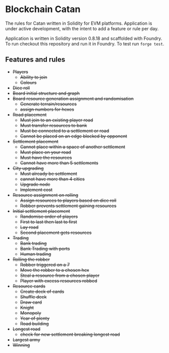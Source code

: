 # Blockchain Catan

The rules for Catan written in Solidity for EVM platforms. Application is under active development, with the intent to add a feature or rule per day.

Application is written in Solidity version 0.8.18 and scaffolded with Foundry. To run checkout this repository and run it in Foundry. To test run `forge test`.

## Features and rules

- ~~Players~~
  - ~~Ability to join~~
  - ~~Colours~~
- ~~Dice roll~~
- ~~Board initial structure and graph~~
- ~~Board resource generation assignment and randomisation~~
  - ~~Generate terrain/resources~~
  - ~~assign numbers for hexes~~
- ~~Road placement~~
  - ~~Must join to an existing player road~~
  - ~~Must transfer resources to bank~~
  - ~~Must be connected to a settlement or road~~
  - ~~Cannot be placed on an edge blocked by opponent~~
- ~~Settlement placement~~
  - ~~Cannot place within a space of another settlement~~
  - ~~Must place on your road~~
  - ~~Must have the resources~~
  - ~~Cannot have more than 5 settlements~~
- ~~City upgrading~~
  - ~~Must already be settlement~~
  - ~~cannot have more than 4 cities~~
  - ~~Upgrade node~~
  - ~~Implement cost~~
- ~~Resource assignment on rolling~~
  - ~~Assign resources to players based on dice roll~~
  - ~~Robber prevents settlement gaining resources~~
- ~~Initial settlement placement~~
  - ~~Randomise order of players~~
  - ~~First to last then last to first~~
  - ~~Lay road~~
  - ~~Second placement gets resources~~
- ~~Trading~~
  - ~~Bank trading~~
  - ~~Bank Trading with ports~~
  - ~~Human trading~~
- ~~Rolling the robber~~
  - ~~Robber triggered on a 7~~
  - ~~Move the robber to a chosen hex~~
  - ~~Steal a resource from a chosen player~~
  - ~~Player with excess resources robbed~~
- ~~Resource cards~~
  - ~~Create deck of cards~~
  - ~~Shuffle deck~~
  - ~~Draw card~~
  - ~~Knight~~
  - ~~Monopoly~~
  - ~~Year of plenty~~
  - ~~Road building~~
- ~~Longest road~~
  - ~~check for new settlement breaking longest road~~
- ~~Largest army~~
- ~~Winning~~
